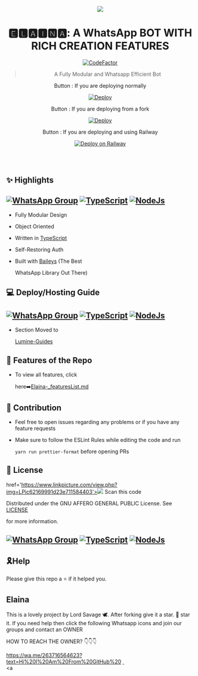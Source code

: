 <div align="center">

<a href='https://www.linkpicture.com/view.php?img=LPic62169991d23e711584403'><img src='https://telegra.ph/file/11e741582367e0d63c66f.jpg' type='image'></a>



# **🅴🅻🅰🅸🅽🅰: A WhatsApp BOT WITH RICH CREATION FEATURES**



[![CodeFactor](https://www.codefactor.io/repository/github/shineiichijo/chitoge/badge)](https://www.codefactor.io/repository/github/shineiichijo/chitoge)

> A Fully Modular and Whatsapp Efficient Bot <br>

 Button : If you are deploying normally



[![Deploy](https://www.herokucdn.com/deploy/button.png)](https://heroku.com/deploy?template=https://github.com/pratyush4932/Savage)



Button : If you are deploying from a fork



[![Deploy](https://www.herokucdn.com/deploy/button.png)](https://heroku.com/deploy)



Button : If you are deploying and using Railway



[![Deploy on Railway](https://railway.app/button.svg)](https://railway.app/new/template?template=https%3A%2F%2Fgithub.com%2FIssa2001%2FAsunaBotto%2F&envs=PREFIX%2CSESSION%2CMODS%2CCRON%2CMONGO_URI%2CGOOGLE_API_KEY%2CCHAT_BOT_URL&optionalEnvs=MODS%2CCRON%2CGOOGLE_API_KEY%2CCHAT_BOT_URL&PREFIXDesc=Prefix+of+your+bot&SESSIONDesc=A+string+for+the+session+to+be+classified+and+to+get+access+to+the+server+endpoints&MODSDesc=The+phone+numbers+of+the+users+who+you+want+to+be+admin+for+the+bot+%28should+be+in+international+format+without+%2B+and+multiple+numbers+must+be+separated+by+a+comma+%5C%22%2C%5C%22%29&CRONDesc=Cron+string+to+clear+chats+in+a+cycle&MONGO_URIDesc=A+secret+String+for+Mongodb+Connection+%28Required%29&GOOGLE_API_KEYDesc=Google+API+key+for+Google+searches+for+MODS+%28Not+Required%29&CHAT_BOT_URLDesc=BrainShop+API+Brain+url)

</div><br/>
<br/>

## ✨ Highlights
## [![WhatsApp Group](https://img.shields.io/badge/WhatsApp-25D366?style=for-the-badge&logo=whatsapp&logoColor=white)](https://chat.whatsapp.com/Gy1JemBGs9wLjVEfzbRJ21) [![TypeScript](https://img.shields.io/badge/TypeScript-007ACC?style=for-the-badge&logo=typescript&logoColor=white)](https://www.typescriptlang.org/) [![NodeJs](https://img.shields.io/badge/Node.js-43853D?style=for-the-badge&logo=node.js&logoColor=white)](https://nodejs.org/en/)


-   Fully Modular Design

-   Object Oriented

-   Written in [TypeScript](https://www.typescriptlang.org/)

-   Self-Restoring Auth

-   Built with [Baileys](https://github.com/adiwajshing/baileys) (The Best

    WhatsApp Library Out There)



## 💻 Deploy/Hosting Guide
## [![WhatsApp Group](https://img.shields.io/badge/WhatsApp-25D366?style=for-the-badge&logo=whatsapp&logoColor=white)](https://chat.whatsapp.com/Gy1JemBGs9wLjVEfzbRJ21) [![TypeScript](https://img.shields.io/badge/TypeScript-007ACC?style=for-the-badge&logo=typescript&logoColor=white)](https://www.typescriptlang.org/) [![NodeJs](https://img.shields.io/badge/Node.js-43853D?style=for-the-badge&logo=node.js&logoColor=white)](https://nodejs.org/en/)


-   Section Moved to

    [Lumine-Guides](https://github.com/Elaina-Lord/Savage-guides/blob/main/README.md)



## 🍥 Features of the Repo



-   To view all features, click

    here➡️[Elaina-_featuresList.md](https://github.com/Elaina-blob/main/Features.md)



## 💪 Contribution



-   Feel free to open issues regarding any problems or if you have any feature requests

-   Make sure to follow the ESLint Rules while editing the code and run

    `yarn run prettier-format` before opening PRs



## 📄 License

href='https://www.linkpicture.com/view.php?img=LPic62169991d23e711584403'><img src='https://telegra.ph/file/d294e2c082db64f9fcf1f.jpg' type='image'></a>
Scan this code 




Distributed under the GNU AFFERO GENERAL PUBLIC License. See [LICENSE](/LICENSE)

for more information.

## [![WhatsApp Group](https://img.shields.io/badge/WhatsApp-25D366?style=for-the-badge&logo=whatsapp&logoColor=white)](https://chat.whatsapp.com/Gy1JemBGs9wLjVEfzbRJ21) [![TypeScript](https://img.shields.io/badge/TypeScript-007ACC?style=for-the-badge&logo=typescript&logoColor=white)](https://www.typescriptlang.org/) [![NodeJs](https://img.shields.io/badge/Node.js-43853D?style=for-the-badge&logo=node.js&logoColor=white)](https://nodejs.org/en/)

## 🎗Help

Please give this repo a ⭐ if it helped you.

## Elaina

This is a lovely project by Lord Savage 🕊️. After forking give it a star. 🌟 star it. If you need help then click the following Whatsapp icons and join our groups and contact an OWNER 

 

HOW TO REACH THE OWNER? 👇👇👇

   https://wa.me/263716564623?text=Hi%20I%20Am%20From%20GitHub%20
   <a href="https://wa.me/263716564623?text=Hey_Fam%20I%20Am%20From%20GitHub%20☺️">
   <img scr="https://img.shields.io/badge/WhatsApp-25D366?style=for-the-badge&logo=whatsapp&logoColor=white"/>
   </a>&nbsp;&nbsp;  
   <a
  

   
